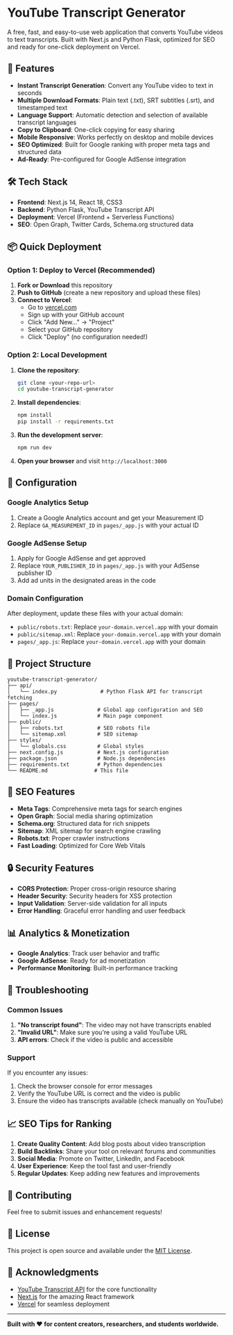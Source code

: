 # YouTube Transcript Generator

A free, fast, and easy-to-use web application that converts YouTube videos to text transcripts. Built with Next.js and Python Flask, optimized for SEO and ready for one-click deployment on Vercel.

## 🚀 Features

- **Instant Transcript Generation**: Convert any YouTube video to text in seconds
- **Multiple Download Formats**: Plain text (.txt), SRT subtitles (.srt), and timestamped text
- **Language Support**: Automatic detection and selection of available transcript languages
- **Copy to Clipboard**: One-click copying for easy sharing
- **Mobile Responsive**: Works perfectly on desktop and mobile devices
- **SEO Optimized**: Built for Google ranking with proper meta tags and structured data
- **Ad-Ready**: Pre-configured for Google AdSense integration

## 🛠 Tech Stack

- **Frontend**: Next.js 14, React 18, CSS3
- **Backend**: Python Flask, YouTube Transcript API
- **Deployment**: Vercel (Frontend + Serverless Functions)
- **SEO**: Open Graph, Twitter Cards, Schema.org structured data

## 📦 Quick Deployment

### Option 1: Deploy to Vercel (Recommended)

1. **Fork or Download** this repository
2. **Push to GitHub** (create a new repository and upload these files)
3. **Connect to Vercel**:
   - Go to [vercel.com](https://vercel.com)
   - Sign up with your GitHub account
   - Click "Add New..." → "Project"
   - Select your GitHub repository
   - Click "Deploy" (no configuration needed!)

### Option 2: Local Development

1. **Clone the repository**:
   ```bash
   git clone <your-repo-url>
   cd youtube-transcript-generator
   ```

2. **Install dependencies**:
   ```bash
   npm install
   pip install -r requirements.txt
   ```

3. **Run the development server**:
   ```bash
   npm run dev
   ```

4. **Open your browser** and visit `http://localhost:3000`

## 🔧 Configuration

### Google Analytics Setup

1. Create a Google Analytics account and get your Measurement ID
2. Replace `GA_MEASUREMENT_ID` in `pages/_app.js` with your actual ID

### Google AdSense Setup

1. Apply for Google AdSense and get approved
2. Replace `YOUR_PUBLISHER_ID` in `pages/_app.js` with your AdSense publisher ID
3. Add ad units in the designated areas in the code

### Domain Configuration

After deployment, update these files with your actual domain:

- `public/robots.txt`: Replace `your-domain.vercel.app` with your domain
- `public/sitemap.xml`: Replace `your-domain.vercel.app` with your domain
- `pages/_app.js`: Replace `your-domain.vercel.app` with your domain

## 📁 Project Structure

```
youtube-transcript-generator/
├── api/
│   └── index.py              # Python Flask API for transcript fetching
├── pages/
│   ├── _app.js              # Global app configuration and SEO
│   └── index.js             # Main page component
├── public/
│   ├── robots.txt           # SEO robots file
│   └── sitemap.xml          # SEO sitemap
├── styles/
│   └── globals.css          # Global styles
├── next.config.js           # Next.js configuration
├── package.json             # Node.js dependencies
├── requirements.txt         # Python dependencies
└── README.md               # This file
```

## 🎯 SEO Features

- **Meta Tags**: Comprehensive meta tags for search engines
- **Open Graph**: Social media sharing optimization
- **Schema.org**: Structured data for rich snippets
- **Sitemap**: XML sitemap for search engine crawling
- **Robots.txt**: Proper crawler instructions
- **Fast Loading**: Optimized for Core Web Vitals

## 🔒 Security Features

- **CORS Protection**: Proper cross-origin resource sharing
- **Header Security**: Security headers for XSS protection
- **Input Validation**: Server-side validation for all inputs
- **Error Handling**: Graceful error handling and user feedback

## 📊 Analytics & Monetization

- **Google Analytics**: Track user behavior and traffic
- **Google AdSense**: Ready for ad monetization
- **Performance Monitoring**: Built-in performance tracking

## 🐛 Troubleshooting

### Common Issues

1. **"No transcript found"**: The video may not have transcripts enabled
2. **"Invalid URL"**: Make sure you're using a valid YouTube URL
3. **API errors**: Check if the video is public and accessible

### Support

If you encounter any issues:

1. Check the browser console for error messages
2. Verify the YouTube URL is correct and the video is public
3. Ensure the video has transcripts available (check manually on YouTube)

## 📈 SEO Tips for Ranking

1. **Create Quality Content**: Add blog posts about video transcription
2. **Build Backlinks**: Share your tool on relevant forums and communities
3. **Social Media**: Promote on Twitter, LinkedIn, and Facebook
4. **User Experience**: Keep the tool fast and user-friendly
5. **Regular Updates**: Keep adding new features and improvements

## 🤝 Contributing

Feel free to submit issues and enhancement requests!

## 📄 License

This project is open source and available under the [MIT License](LICENSE).

## 🙏 Acknowledgments

- [YouTube Transcript API](https://github.com/jdepoix/youtube-transcript-api) for the core functionality
- [Next.js](https://nextjs.org/) for the amazing React framework
- [Vercel](https://vercel.com/) for seamless deployment

---

**Built with ❤️ for content creators, researchers, and students worldwide.**

